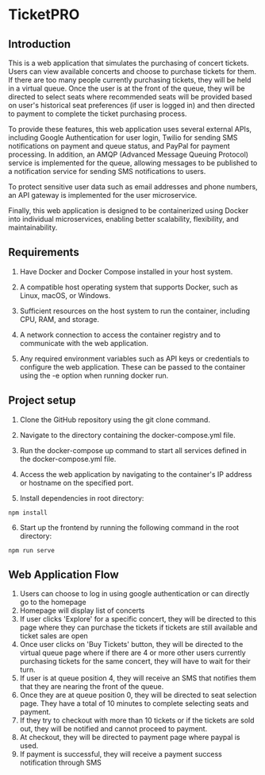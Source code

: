 # TicketPRO

## Introduction
This is a web application that simulates the purchasing of concert tickets. Users can view available concerts and choose to purchase tickets for them. If there are too many people currently purchasing tickets, they will be held in a virtual queue. Once the user is at the front of the queue, they will be directed to select seats where recommended seats will be provided based on user's historical seat preferences (if user is logged in) and then directed to payment to complete the ticket purchasing process. 

To provide these features, this web application uses several external APIs, including Google Authentication for user login, Twilio for sending SMS notifications on payment and queue status, and PayPal for payment processing. In addition, an AMQP (Advanced Message Queuing Protocol) service is implemented for the queue, allowing messages to be published to a notification service for sending SMS notifications to users.

To protect sensitive user data such as email addresses and phone numbers, an API gateway is implemented for the user microservice.

Finally, this web application is designed to be containerized using Docker into individual microservices, enabling better scalability, flexibility, and maintainability. 

## Requirements
1) Have Docker and Docker Compose installed in your host system.

2) A compatible host operating system that supports Docker, such as Linux, macOS, or Windows.

3) Sufficient resources on the host system to run the container, including CPU, RAM, and storage.

4) A network connection to access the container registry and to communicate with the web application.

5) Any required environment variables such as API keys or credentials to configure the web application. These can be passed to the container using the -e option when running docker run.

## Project setup
1) Clone the GitHub repository using the git clone command.

2) Navigate to the directory containing the docker-compose.yml file.

3) Run the docker-compose up command to start all services defined in the docker-compose.yml file.

4) Access the web application by navigating to the container's IP address or hostname on the specified port.

5) Install dependencies in root directory:
```
npm install
```
6) Start up the frontend by running the following command in the root directory:  
```
npm run serve
```

## Web Application Flow

  1) Users can choose to log in using google authentication or can directly go to the homepage
  2) Homepage will display list of concerts 
  3) If user clicks 'Explore' for a specific concert, they will be directed to this page where they can purchase the tickets if tickets are still available and ticket sales are open
  4) Once user clicks on 'Buy Tickets' button, they will be directed to the virtual queue page where if there are 4 or more other users currently purchasing tickets for the same concert, they will have to wait for their turn. 
  5) If user is at queue position 4, they will receive an SMS that notifies them that they are nearing the front of the queue.
  6) Once they are at queue position 0, they will be directed to seat selection page. They have a total of 10 minutes to complete selecting seats and payment.
  7) If they try to checkout with more than 10 tickets or if the tickets are sold out, they will be notified and cannot proceed to payment.
  8) At checkout, they will be directed to payment page where paypal is used.
  9) If payment is successful, they will receive a payment success notification through SMS
  




